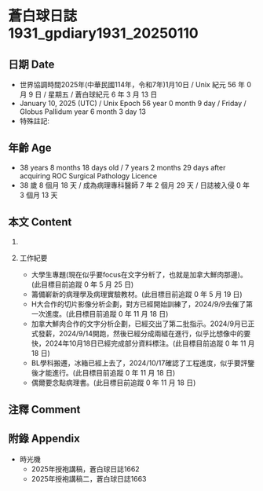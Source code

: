 [_metadata_:encoding]: - "utf-8"
[_metadata_:language]: - "zh-Hant-TW"
[_metadata_:fileformat]: - "markdown"
[_metadata_:MIME_type]: - "text/plain"
[_metadata_:markdown_version]: - "commonmark version 0.30"
[_metadata_:markdown_spec]: - "https://spec.commonmark.org/0.30/"

# 蒼白球日誌1931_gpdiary1931_20250110 #

## 日期 Date ##

* 世界協調時間2025年(中華民國114年，令和7年)1月10日 / Unix 紀元 56 年 0 月 9 日 / 星期五 / 蒼白球紀元 6 年 3 月 13 日
* January 10, 2025 (UTC) / Unix Epoch 56 year 0 month 9 day / Friday / Globus Pallidum year 6 month 3 day 13
* 特殊註記:

## 年齡 Age ##

* 38 years 8 months 18 days old / 7 years 2 months 29 days after acquiring ROC Surgical Pathology Licence
* 38 歲 8 個月 18 天 / 成為病理專科醫師 7 年 2 個月 29 天 / 日誌被入侵 0 年 3 個月 13 天

## 本文 Content ##

1. 

2. 工作紀要

    - 大學生專題(現在似乎要focus在文字分析了，也就是加拿大鮮肉那邊)。(此目標目前追蹤 0 年 5 月 25 日)
    - 籌備嶄新的病理學及病理實驗教材。(此目標目前追蹤 0 年 5 月 19 日)
    - H大合作的切片影像分析企劃，對方已經開始訓練了，2024/9/9去催了第一次進度。(此目標目前追蹤 0 年 11 月 18 日)
    - 加拿大鮮肉合作的文字分析企劃，已經交出了第二批指示。2024/9月已正式發薪，2024/9/14開跑，然後已經分成兩組在進行，似乎比想像中的要快，2024年10月18日已經完成部分資料標注。(此目標目前追蹤 0 年 11 月 18 日)
    - BL學科搬遷，冰箱已經上去了，2024/10/17確認了工程進度，似乎要評鑒後才能進行。(此目標目前追蹤 0 年 11 月 18 日)
    - 偶爾要念點病理書。(此目標目前追蹤 0 年 11 月 18 日)

## 注釋 Comment ##


## 附錄 Appendix ##

* 時光機
    - 2025年授袍講稿，蒼白球日誌1662
    - 2025年授袍講稿二，蒼白球日誌1663
